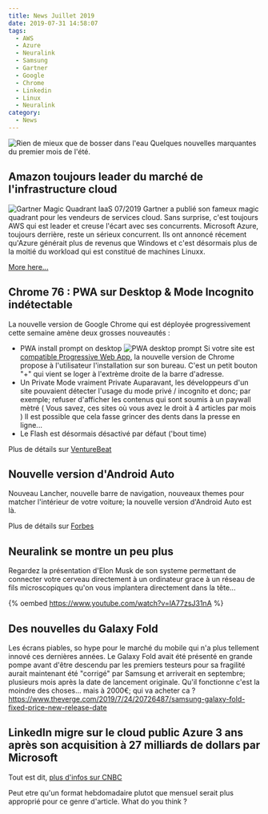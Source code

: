 ```yaml
---
title: News Juillet 2019
date: 2019-07-31 14:58:07
tags: 
  - AWS
  - Azure
  - Neuralink
  - Samsung
  - Gartner
  - Google 
  - Chrome
  - Linkedin
  - Linux
  - Neuralink
category: 
  - News  
---
```



![Rien de mieux que de bosser dans l'eau](https://i.imgur.com/JfcTfOS.png)
Quelques nouvelles marquantes du premier mois de l'été.  
<!-- more --> 


## Amazon toujours leader du marché de l'infrastructure cloud 

![Gartner Magic Quadrant IaaS 07/2019][gartner]
Gartner a publié son fameux magic quadrant pour les vendeurs de services cloud. Sans surprise, c'est toujours AWS qui est leader et creuse l'écart avec ses concurrents. 
Microsoft Azure, toujours derrière, reste un sérieux concurrent. Ils ont annoncé récement qu'Azure générait plus de revenus que Windows et c'est désormais plus de la moitié du workload qui est constitué de machines Linuxx. 
 
[More here...](https://mspoweruser.com/microsoft-azure-continues-to-lag-behind-amazon-in-the-cloud-infrastructure-market/)

## Chrome 76 : PWA sur Desktop & Mode Incognito indétectable

La nouvelle version de Google Chrome qui est déployée progressivement cette semaine amène deux grosses nouveautés :
* PWA install prompt on desktop 
![PWA desktop prompt][gifpwa]
Si votre site est [compatible Progressive Web App](https://www.delsoir.com/2019/06/04/Transformer-votre-site-en-Progressive-Web-App/), la nouvelle version de Chrome propose à l'utilisateur l'installation sur son bureau. 
C'est un petit bouton "+" qui vient se loger à l'extrème droite de la barre d'adresse. 
* Un Private Mode vraiment Private 
Auparavant, les développeurs d'un site pouvaient détecter l'usage du mode privé / incognito et donc; par exemple; refuser d'afficher les contenus qui sont soumis à un paywall mètré ( Vous savez, ces sites où vous avez le droit à 4 articles par mois ) 
Il est possible que cela fasse grincer des dents dans la presse en ligne... 
* Le Flash est désormais désactivé par défaut ('bout time)

Plus de détails sur [VentureBeat](https://venturebeat.com/2019/07/30/google-chrome-76/)


## Nouvelle version d'Android Auto 

Nouveau Lancher, nouvelle barre de navigation, nouveaux themes pour matcher l'intérieur de votre voiture; la nouvelle version d'Android Auto est là. 

Plus de détails sur [Forbes](https://www.theverge.com/2019/7/30/20746885/google-android-auto-2019-review-features-app-phone)


## Neuralink se montre un peu plus

Regardez la présentation d'Elon Musk de son systeme permettant de connecter votre cerveau directement à un ordinateur grace à un réseau de fils microscopiques qu'on vous implantera directement dans la tête...

{% oembed https://www.youtube.com/watch?v=lA77zsJ31nA %}


## Des nouvelles du Galaxy Fold 

Les écrans piables, so hype pour le marché du mobile qui n'a plus tellement innové ces dernières années. Le Galaxy Fold avait été présenté en grande pompe avant d'être descendu par les premiers testeurs pour sa fragilité aurait maintenant été "corrigé" par Samsung et arriverait en septembre; plusieurs mois après la date de lancement originale. 
Qu'il fonctionne c'est la moindre des choses... mais à 2000€; qui va acheter ca ? 
https://www.theverge.com/2019/7/24/20726487/samsung-galaxy-fold-fixed-price-new-release-date


## LinkedIn migre sur le cloud public Azure 3 ans après son acquisition à 27 milliards de dollars par Microsoft 

Tout est dit, [plus d'infos sur CNBC](https://www.cnbc.com/2019/07/23/linkedin-is-moving-to-microsoft-azure-three-years-after-acquisition.html)


Peut etre qu'un format hebdomadaire plutot que mensuel serait plus approprié pour ce genre d'article. 
What do you think ? 

[gifpwa]: https://i.imgur.com/bKnJmcL.gif
[gartner]: https://zdnet3.cbsistatic.com/hub/i/2019/07/18/de65f5b8-eb36-469c-8597-43bbc2af6a64/0d6e05e2ccdc7ee56d4212632233a7e5/gartner-iaas-2019-mq.png
<!--stackedit_data:
eyJoaXN0b3J5IjpbNjgzMjI0NDg2LDcyMzE3NTUwMF19
-->